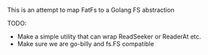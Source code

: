 This is an attempt to map FatFs to a Golang FS abstraction

TODO:
- Make a simple utility that can wrap ReadSeeker or ReaderAt etc.
- Make sure we are go-billy and fs.FS compatible
  
